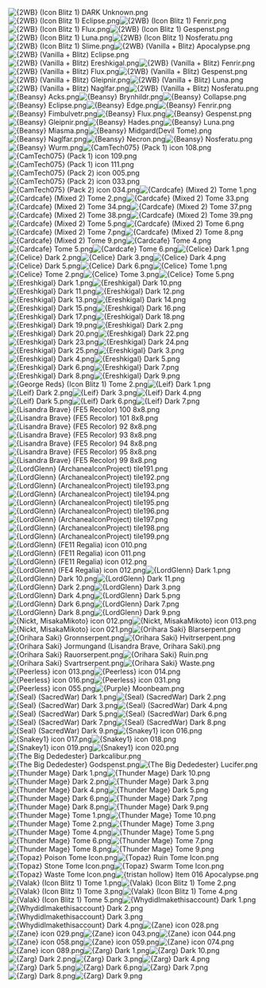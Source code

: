 ![{2WB} (Icon Blitz 1) DARK Unknown.png](https://raw.githubusercontent.com/Klokinator/FE-Repo/main/Item%20Icons/Magic%20-%20Dark/%7B2WB%7D%20(Icon%20Blitz%201)%20DARK%20Unknown.png "{2WB} (Icon Blitz 1) DARK Unknown.png")![{2WB} (Icon Blitz 1) Eclipse.png](https://raw.githubusercontent.com/Klokinator/FE-Repo/main/Item%20Icons/Magic%20-%20Dark/%7B2WB%7D%20(Icon%20Blitz%201)%20Eclipse.png "{2WB} (Icon Blitz 1) Eclipse.png")![{2WB} (Icon Blitz 1) Fenrir.png](https://raw.githubusercontent.com/Klokinator/FE-Repo/main/Item%20Icons/Magic%20-%20Dark/%7B2WB%7D%20(Icon%20Blitz%201)%20Fenrir.png "{2WB} (Icon Blitz 1) Fenrir.png")![{2WB} (Icon Blitz 1) Flux.png](https://raw.githubusercontent.com/Klokinator/FE-Repo/main/Item%20Icons/Magic%20-%20Dark/%7B2WB%7D%20(Icon%20Blitz%201)%20Flux.png "{2WB} (Icon Blitz 1) Flux.png")![{2WB} (Icon Blitz 1) Gespenst.png](https://raw.githubusercontent.com/Klokinator/FE-Repo/main/Item%20Icons/Magic%20-%20Dark/%7B2WB%7D%20(Icon%20Blitz%201)%20Gespenst.png "{2WB} (Icon Blitz 1) Gespenst.png")![{2WB} (Icon Blitz 1) Luna.png](https://raw.githubusercontent.com/Klokinator/FE-Repo/main/Item%20Icons/Magic%20-%20Dark/%7B2WB%7D%20(Icon%20Blitz%201)%20Luna.png "{2WB} (Icon Blitz 1) Luna.png")![{2WB} (Icon Blitz 1) Nosferatu.png](https://raw.githubusercontent.com/Klokinator/FE-Repo/main/Item%20Icons/Magic%20-%20Dark/%7B2WB%7D%20(Icon%20Blitz%201)%20Nosferatu.png "{2WB} (Icon Blitz 1) Nosferatu.png")![{2WB} (Icon Blitz 1) Slime.png](https://raw.githubusercontent.com/Klokinator/FE-Repo/main/Item%20Icons/Magic%20-%20Dark/%7B2WB%7D%20(Icon%20Blitz%201)%20Slime.png "{2WB} (Icon Blitz 1) Slime.png")![{2WB} (Vanilla + Blitz) Apocalypse.png](https://raw.githubusercontent.com/Klokinator/FE-Repo/main/Item%20Icons/Magic%20-%20Dark/%7B2WB%7D%20(Vanilla%20%2B%20Blitz)%20Apocalypse.png "{2WB} (Vanilla + Blitz) Apocalypse.png")![{2WB} (Vanilla + Blitz) Eclipse.png](https://raw.githubusercontent.com/Klokinator/FE-Repo/main/Item%20Icons/Magic%20-%20Dark/%7B2WB%7D%20(Vanilla%20%2B%20Blitz)%20Eclipse.png "{2WB} (Vanilla + Blitz) Eclipse.png")![{2WB} (Vanilla + Blitz) Ereshkigal.png](https://raw.githubusercontent.com/Klokinator/FE-Repo/main/Item%20Icons/Magic%20-%20Dark/%7B2WB%7D%20(Vanilla%20%2B%20Blitz)%20Ereshkigal.png "{2WB} (Vanilla + Blitz) Ereshkigal.png")![{2WB} (Vanilla + Blitz) Fenrir.png](https://raw.githubusercontent.com/Klokinator/FE-Repo/main/Item%20Icons/Magic%20-%20Dark/%7B2WB%7D%20(Vanilla%20%2B%20Blitz)%20Fenrir.png "{2WB} (Vanilla + Blitz) Fenrir.png")![{2WB} (Vanilla + Blitz) Flux.png](https://raw.githubusercontent.com/Klokinator/FE-Repo/main/Item%20Icons/Magic%20-%20Dark/%7B2WB%7D%20(Vanilla%20%2B%20Blitz)%20Flux.png "{2WB} (Vanilla + Blitz) Flux.png")![{2WB} (Vanilla + Blitz) Gespenst.png](https://raw.githubusercontent.com/Klokinator/FE-Repo/main/Item%20Icons/Magic%20-%20Dark/%7B2WB%7D%20(Vanilla%20%2B%20Blitz)%20Gespenst.png "{2WB} (Vanilla + Blitz) Gespenst.png")![{2WB} (Vanilla + Blitz) Gleipnir.png](https://raw.githubusercontent.com/Klokinator/FE-Repo/main/Item%20Icons/Magic%20-%20Dark/%7B2WB%7D%20(Vanilla%20%2B%20Blitz)%20Gleipnir.png "{2WB} (Vanilla + Blitz) Gleipnir.png")![{2WB} (Vanilla + Blitz) Luna.png](https://raw.githubusercontent.com/Klokinator/FE-Repo/main/Item%20Icons/Magic%20-%20Dark/%7B2WB%7D%20(Vanilla%20%2B%20Blitz)%20Luna.png "{2WB} (Vanilla + Blitz) Luna.png")![{2WB} (Vanilla + Blitz) Naglfar.png](https://raw.githubusercontent.com/Klokinator/FE-Repo/main/Item%20Icons/Magic%20-%20Dark/%7B2WB%7D%20(Vanilla%20%2B%20Blitz)%20Naglfar.png "{2WB} (Vanilla + Blitz) Naglfar.png")![{2WB} (Vanilla + Blitz) Nosferatu.png](https://raw.githubusercontent.com/Klokinator/FE-Repo/main/Item%20Icons/Magic%20-%20Dark/%7B2WB%7D%20(Vanilla%20%2B%20Blitz)%20Nosferatu.png "{2WB} (Vanilla + Blitz) Nosferatu.png")![{Beansy} Acks.png](https://raw.githubusercontent.com/Klokinator/FE-Repo/main/Item%20Icons/Magic%20-%20Dark/%7BBeansy%7D%20Acks.png "{Beansy} Acks.png")![{Beansy} Brynhildr.png](https://raw.githubusercontent.com/Klokinator/FE-Repo/main/Item%20Icons/Magic%20-%20Dark/%7BBeansy%7D%20Brynhildr.png "{Beansy} Brynhildr.png")![{Beansy} Collapse.png](https://raw.githubusercontent.com/Klokinator/FE-Repo/main/Item%20Icons/Magic%20-%20Dark/%7BBeansy%7D%20Collapse.png "{Beansy} Collapse.png")![{Beansy} Eclipse.png](https://raw.githubusercontent.com/Klokinator/FE-Repo/main/Item%20Icons/Magic%20-%20Dark/%7BBeansy%7D%20Eclipse.png "{Beansy} Eclipse.png")![{Beansy} Edge.png](https://raw.githubusercontent.com/Klokinator/FE-Repo/main/Item%20Icons/Magic%20-%20Dark/%7BBeansy%7D%20Edge.png "{Beansy} Edge.png")![{Beansy} Fenrir.png](https://raw.githubusercontent.com/Klokinator/FE-Repo/main/Item%20Icons/Magic%20-%20Dark/%7BBeansy%7D%20Fenrir.png "{Beansy} Fenrir.png")![{Beansy} Fimbulvetr.png](https://raw.githubusercontent.com/Klokinator/FE-Repo/main/Item%20Icons/Magic%20-%20Dark/%7BBeansy%7D%20Fimbulvetr.png "{Beansy} Fimbulvetr.png")![{Beansy} Flux.png](https://raw.githubusercontent.com/Klokinator/FE-Repo/main/Item%20Icons/Magic%20-%20Dark/%7BBeansy%7D%20Flux.png "{Beansy} Flux.png")![{Beansy} Gespenst.png](https://raw.githubusercontent.com/Klokinator/FE-Repo/main/Item%20Icons/Magic%20-%20Dark/%7BBeansy%7D%20Gespenst.png "{Beansy} Gespenst.png")![{Beansy} Gleipnir.png](https://raw.githubusercontent.com/Klokinator/FE-Repo/main/Item%20Icons/Magic%20-%20Dark/%7BBeansy%7D%20Gleipnir.png "{Beansy} Gleipnir.png")![{Beansy} Hades.png](https://raw.githubusercontent.com/Klokinator/FE-Repo/main/Item%20Icons/Magic%20-%20Dark/%7BBeansy%7D%20Hades.png "{Beansy} Hades.png")![{Beansy} Luna.png](https://raw.githubusercontent.com/Klokinator/FE-Repo/main/Item%20Icons/Magic%20-%20Dark/%7BBeansy%7D%20Luna.png "{Beansy} Luna.png")![{Beansy} Miasma.png](https://raw.githubusercontent.com/Klokinator/FE-Repo/main/Item%20Icons/Magic%20-%20Dark/%7BBeansy%7D%20Miasma.png "{Beansy} Miasma.png")![{Beansy} Midgard(Devil Tome).png](https://raw.githubusercontent.com/Klokinator/FE-Repo/main/Item%20Icons/Magic%20-%20Dark/%7BBeansy%7D%20Midgard(Devil%20Tome).png "{Beansy} Midgard(Devil Tome).png")![{Beansy} Naglfar.png](https://raw.githubusercontent.com/Klokinator/FE-Repo/main/Item%20Icons/Magic%20-%20Dark/%7BBeansy%7D%20Naglfar.png "{Beansy} Naglfar.png")![{Beansy} Necron.png](https://raw.githubusercontent.com/Klokinator/FE-Repo/main/Item%20Icons/Magic%20-%20Dark/%7BBeansy%7D%20Necron.png "{Beansy} Necron.png")![{Beansy} Nosferatu.png](https://raw.githubusercontent.com/Klokinator/FE-Repo/main/Item%20Icons/Magic%20-%20Dark/%7BBeansy%7D%20Nosferatu.png "{Beansy} Nosferatu.png")![{Beansy} Wurm.png](https://raw.githubusercontent.com/Klokinator/FE-Repo/main/Item%20Icons/Magic%20-%20Dark/%7BBeansy%7D%20Wurm.png "{Beansy} Wurm.png")![{CamTech075} (Pack 1) icon 108.png](https://raw.githubusercontent.com/Klokinator/FE-Repo/main/Item%20Icons/Magic%20-%20Dark/%7BCamTech075%7D%20(Pack%201)%20icon%20108.png "{CamTech075} (Pack 1) icon 108.png")![{CamTech075} (Pack 1) icon 109.png](https://raw.githubusercontent.com/Klokinator/FE-Repo/main/Item%20Icons/Magic%20-%20Dark/%7BCamTech075%7D%20(Pack%201)%20icon%20109.png "{CamTech075} (Pack 1) icon 109.png")![{CamTech075} (Pack 1) icon 111.png](https://raw.githubusercontent.com/Klokinator/FE-Repo/main/Item%20Icons/Magic%20-%20Dark/%7BCamTech075%7D%20(Pack%201)%20icon%20111.png "{CamTech075} (Pack 1) icon 111.png")![{CamTech075} (Pack 2) icon 005.png](https://raw.githubusercontent.com/Klokinator/FE-Repo/main/Item%20Icons/Magic%20-%20Dark/%7BCamTech075%7D%20(Pack%202)%20icon%20005.png "{CamTech075} (Pack 2) icon 005.png")![{CamTech075} (Pack 2) icon 033.png](https://raw.githubusercontent.com/Klokinator/FE-Repo/main/Item%20Icons/Magic%20-%20Dark/%7BCamTech075%7D%20(Pack%202)%20icon%20033.png "{CamTech075} (Pack 2) icon 033.png")![{CamTech075} (Pack 2) icon 034.png](https://raw.githubusercontent.com/Klokinator/FE-Repo/main/Item%20Icons/Magic%20-%20Dark/%7BCamTech075%7D%20(Pack%202)%20icon%20034.png "{CamTech075} (Pack 2) icon 034.png")![{Cardcafe} (Mixed 2) Tome 1.png](https://raw.githubusercontent.com/Klokinator/FE-Repo/main/Item%20Icons/Magic%20-%20Dark/%7BCardcafe%7D%20(Mixed%202)%20Tome%201.png "{Cardcafe} (Mixed 2) Tome 1.png")![{Cardcafe} (Mixed 2) Tome 2.png](https://raw.githubusercontent.com/Klokinator/FE-Repo/main/Item%20Icons/Magic%20-%20Dark/%7BCardcafe%7D%20(Mixed%202)%20Tome%202.png "{Cardcafe} (Mixed 2) Tome 2.png")![{Cardcafe} (Mixed 2) Tome 33.png](https://raw.githubusercontent.com/Klokinator/FE-Repo/main/Item%20Icons/Magic%20-%20Dark/%7BCardcafe%7D%20(Mixed%202)%20Tome%2033.png "{Cardcafe} (Mixed 2) Tome 33.png")![{Cardcafe} (Mixed 2) Tome 34.png](https://raw.githubusercontent.com/Klokinator/FE-Repo/main/Item%20Icons/Magic%20-%20Dark/%7BCardcafe%7D%20(Mixed%202)%20Tome%2034.png "{Cardcafe} (Mixed 2) Tome 34.png")![{Cardcafe} (Mixed 2) Tome 37.png](https://raw.githubusercontent.com/Klokinator/FE-Repo/main/Item%20Icons/Magic%20-%20Dark/%7BCardcafe%7D%20(Mixed%202)%20Tome%2037.png "{Cardcafe} (Mixed 2) Tome 37.png")![{Cardcafe} (Mixed 2) Tome 38.png](https://raw.githubusercontent.com/Klokinator/FE-Repo/main/Item%20Icons/Magic%20-%20Dark/%7BCardcafe%7D%20(Mixed%202)%20Tome%2038.png "{Cardcafe} (Mixed 2) Tome 38.png")![{Cardcafe} (Mixed 2) Tome 39.png](https://raw.githubusercontent.com/Klokinator/FE-Repo/main/Item%20Icons/Magic%20-%20Dark/%7BCardcafe%7D%20(Mixed%202)%20Tome%2039.png "{Cardcafe} (Mixed 2) Tome 39.png")![{Cardcafe} (Mixed 2) Tome 5.png](https://raw.githubusercontent.com/Klokinator/FE-Repo/main/Item%20Icons/Magic%20-%20Dark/%7BCardcafe%7D%20(Mixed%202)%20Tome%205.png "{Cardcafe} (Mixed 2) Tome 5.png")![{Cardcafe} (Mixed 2) Tome 6.png](https://raw.githubusercontent.com/Klokinator/FE-Repo/main/Item%20Icons/Magic%20-%20Dark/%7BCardcafe%7D%20(Mixed%202)%20Tome%206.png "{Cardcafe} (Mixed 2) Tome 6.png")![{Cardcafe} (Mixed 2) Tome 7.png](https://raw.githubusercontent.com/Klokinator/FE-Repo/main/Item%20Icons/Magic%20-%20Dark/%7BCardcafe%7D%20(Mixed%202)%20Tome%207.png "{Cardcafe} (Mixed 2) Tome 7.png")![{Cardcafe} (Mixed 2) Tome 8.png](https://raw.githubusercontent.com/Klokinator/FE-Repo/main/Item%20Icons/Magic%20-%20Dark/%7BCardcafe%7D%20(Mixed%202)%20Tome%208.png "{Cardcafe} (Mixed 2) Tome 8.png")![{Cardcafe} (Mixed 2) Tome 9.png](https://raw.githubusercontent.com/Klokinator/FE-Repo/main/Item%20Icons/Magic%20-%20Dark/%7BCardcafe%7D%20(Mixed%202)%20Tome%209.png "{Cardcafe} (Mixed 2) Tome 9.png")![{Cardcafe} Tome 4.png](https://raw.githubusercontent.com/Klokinator/FE-Repo/main/Item%20Icons/Magic%20-%20Dark/%7BCardcafe%7D%20Tome%204.png "{Cardcafe} Tome 4.png")![{Cardcafe} Tome 5.png](https://raw.githubusercontent.com/Klokinator/FE-Repo/main/Item%20Icons/Magic%20-%20Dark/%7BCardcafe%7D%20Tome%205.png "{Cardcafe} Tome 5.png")![{Cardcafe} Tome 6.png](https://raw.githubusercontent.com/Klokinator/FE-Repo/main/Item%20Icons/Magic%20-%20Dark/%7BCardcafe%7D%20Tome%206.png "{Cardcafe} Tome 6.png")![{Celice} Dark 1.png](https://raw.githubusercontent.com/Klokinator/FE-Repo/main/Item%20Icons/Magic%20-%20Dark/%7BCelice%7D%20Dark%201.png "{Celice} Dark 1.png")![{Celice} Dark 2.png](https://raw.githubusercontent.com/Klokinator/FE-Repo/main/Item%20Icons/Magic%20-%20Dark/%7BCelice%7D%20Dark%202.png "{Celice} Dark 2.png")![{Celice} Dark 3.png](https://raw.githubusercontent.com/Klokinator/FE-Repo/main/Item%20Icons/Magic%20-%20Dark/%7BCelice%7D%20Dark%203.png "{Celice} Dark 3.png")![{Celice} Dark 4.png](https://raw.githubusercontent.com/Klokinator/FE-Repo/main/Item%20Icons/Magic%20-%20Dark/%7BCelice%7D%20Dark%204.png "{Celice} Dark 4.png")![{Celice} Dark 5.png](https://raw.githubusercontent.com/Klokinator/FE-Repo/main/Item%20Icons/Magic%20-%20Dark/%7BCelice%7D%20Dark%205.png "{Celice} Dark 5.png")![{Celice} Dark 6.png](https://raw.githubusercontent.com/Klokinator/FE-Repo/main/Item%20Icons/Magic%20-%20Dark/%7BCelice%7D%20Dark%206.png "{Celice} Dark 6.png")![{Celice} Tome 1.png](https://raw.githubusercontent.com/Klokinator/FE-Repo/main/Item%20Icons/Magic%20-%20Dark/%7BCelice%7D%20Tome%201.png "{Celice} Tome 1.png")![{Celice} Tome 2.png](https://raw.githubusercontent.com/Klokinator/FE-Repo/main/Item%20Icons/Magic%20-%20Dark/%7BCelice%7D%20Tome%202.png "{Celice} Tome 2.png")![{Celice} Tome 3.png](https://raw.githubusercontent.com/Klokinator/FE-Repo/main/Item%20Icons/Magic%20-%20Dark/%7BCelice%7D%20Tome%203.png "{Celice} Tome 3.png")![{Celice} Tome 5.png](https://raw.githubusercontent.com/Klokinator/FE-Repo/main/Item%20Icons/Magic%20-%20Dark/%7BCelice%7D%20Tome%205.png "{Celice} Tome 5.png")![{Ereshkigal} Dark 1.png](https://raw.githubusercontent.com/Klokinator/FE-Repo/main/Item%20Icons/Magic%20-%20Dark/%7BEreshkigal%7D%20Dark%201.png "{Ereshkigal} Dark 1.png")![{Ereshkigal} Dark 10.png](https://raw.githubusercontent.com/Klokinator/FE-Repo/main/Item%20Icons/Magic%20-%20Dark/%7BEreshkigal%7D%20Dark%2010.png "{Ereshkigal} Dark 10.png")![{Ereshkigal} Dark 11.png](https://raw.githubusercontent.com/Klokinator/FE-Repo/main/Item%20Icons/Magic%20-%20Dark/%7BEreshkigal%7D%20Dark%2011.png "{Ereshkigal} Dark 11.png")![{Ereshkigal} Dark 12.png](https://raw.githubusercontent.com/Klokinator/FE-Repo/main/Item%20Icons/Magic%20-%20Dark/%7BEreshkigal%7D%20Dark%2012.png "{Ereshkigal} Dark 12.png")![{Ereshkigal} Dark 13.png](https://raw.githubusercontent.com/Klokinator/FE-Repo/main/Item%20Icons/Magic%20-%20Dark/%7BEreshkigal%7D%20Dark%2013.png "{Ereshkigal} Dark 13.png")![{Ereshkigal} Dark 14.png](https://raw.githubusercontent.com/Klokinator/FE-Repo/main/Item%20Icons/Magic%20-%20Dark/%7BEreshkigal%7D%20Dark%2014.png "{Ereshkigal} Dark 14.png")![{Ereshkigal} Dark 15.png](https://raw.githubusercontent.com/Klokinator/FE-Repo/main/Item%20Icons/Magic%20-%20Dark/%7BEreshkigal%7D%20Dark%2015.png "{Ereshkigal} Dark 15.png")![{Ereshkigal} Dark 16.png](https://raw.githubusercontent.com/Klokinator/FE-Repo/main/Item%20Icons/Magic%20-%20Dark/%7BEreshkigal%7D%20Dark%2016.png "{Ereshkigal} Dark 16.png")![{Ereshkigal} Dark 17.png](https://raw.githubusercontent.com/Klokinator/FE-Repo/main/Item%20Icons/Magic%20-%20Dark/%7BEreshkigal%7D%20Dark%2017.png "{Ereshkigal} Dark 17.png")![{Ereshkigal} Dark 18.png](https://raw.githubusercontent.com/Klokinator/FE-Repo/main/Item%20Icons/Magic%20-%20Dark/%7BEreshkigal%7D%20Dark%2018.png "{Ereshkigal} Dark 18.png")![{Ereshkigal} Dark 19.png](https://raw.githubusercontent.com/Klokinator/FE-Repo/main/Item%20Icons/Magic%20-%20Dark/%7BEreshkigal%7D%20Dark%2019.png "{Ereshkigal} Dark 19.png")![{Ereshkigal} Dark 2.png](https://raw.githubusercontent.com/Klokinator/FE-Repo/main/Item%20Icons/Magic%20-%20Dark/%7BEreshkigal%7D%20Dark%202.png "{Ereshkigal} Dark 2.png")![{Ereshkigal} Dark 20.png](https://raw.githubusercontent.com/Klokinator/FE-Repo/main/Item%20Icons/Magic%20-%20Dark/%7BEreshkigal%7D%20Dark%2020.png "{Ereshkigal} Dark 20.png")![{Ereshkigal} Dark 22.png](https://raw.githubusercontent.com/Klokinator/FE-Repo/main/Item%20Icons/Magic%20-%20Dark/%7BEreshkigal%7D%20Dark%2022.png "{Ereshkigal} Dark 22.png")![{Ereshkigal} Dark 23.png](https://raw.githubusercontent.com/Klokinator/FE-Repo/main/Item%20Icons/Magic%20-%20Dark/%7BEreshkigal%7D%20Dark%2023.png "{Ereshkigal} Dark 23.png")![{Ereshkigal} Dark 24.png](https://raw.githubusercontent.com/Klokinator/FE-Repo/main/Item%20Icons/Magic%20-%20Dark/%7BEreshkigal%7D%20Dark%2024.png "{Ereshkigal} Dark 24.png")![{Ereshkigal} Dark 25.png](https://raw.githubusercontent.com/Klokinator/FE-Repo/main/Item%20Icons/Magic%20-%20Dark/%7BEreshkigal%7D%20Dark%2025.png "{Ereshkigal} Dark 25.png")![{Ereshkigal} Dark 3.png](https://raw.githubusercontent.com/Klokinator/FE-Repo/main/Item%20Icons/Magic%20-%20Dark/%7BEreshkigal%7D%20Dark%203.png "{Ereshkigal} Dark 3.png")![{Ereshkigal} Dark 4.png](https://raw.githubusercontent.com/Klokinator/FE-Repo/main/Item%20Icons/Magic%20-%20Dark/%7BEreshkigal%7D%20Dark%204.png "{Ereshkigal} Dark 4.png")![{Ereshkigal} Dark 5.png](https://raw.githubusercontent.com/Klokinator/FE-Repo/main/Item%20Icons/Magic%20-%20Dark/%7BEreshkigal%7D%20Dark%205.png "{Ereshkigal} Dark 5.png")![{Ereshkigal} Dark 6.png](https://raw.githubusercontent.com/Klokinator/FE-Repo/main/Item%20Icons/Magic%20-%20Dark/%7BEreshkigal%7D%20Dark%206.png "{Ereshkigal} Dark 6.png")![{Ereshkigal} Dark 7.png](https://raw.githubusercontent.com/Klokinator/FE-Repo/main/Item%20Icons/Magic%20-%20Dark/%7BEreshkigal%7D%20Dark%207.png "{Ereshkigal} Dark 7.png")![{Ereshkigal} Dark 8.png](https://raw.githubusercontent.com/Klokinator/FE-Repo/main/Item%20Icons/Magic%20-%20Dark/%7BEreshkigal%7D%20Dark%208.png "{Ereshkigal} Dark 8.png")![{Ereshkigal} Dark 9.png](https://raw.githubusercontent.com/Klokinator/FE-Repo/main/Item%20Icons/Magic%20-%20Dark/%7BEreshkigal%7D%20Dark%209.png "{Ereshkigal} Dark 9.png")![{George Reds} (Icon Blitz 1) Tome 2.png](https://raw.githubusercontent.com/Klokinator/FE-Repo/main/Item%20Icons/Magic%20-%20Dark/%7BGeorge%20Reds%7D%20(Icon%20Blitz%201)%20Tome%202.png "{George Reds} (Icon Blitz 1) Tome 2.png")![{Leif} Dark 1.png](https://raw.githubusercontent.com/Klokinator/FE-Repo/main/Item%20Icons/Magic%20-%20Dark/%7BLeif%7D%20Dark%201.png "{Leif} Dark 1.png")![{Leif} Dark 2.png](https://raw.githubusercontent.com/Klokinator/FE-Repo/main/Item%20Icons/Magic%20-%20Dark/%7BLeif%7D%20Dark%202.png "{Leif} Dark 2.png")![{Leif} Dark 3.png](https://raw.githubusercontent.com/Klokinator/FE-Repo/main/Item%20Icons/Magic%20-%20Dark/%7BLeif%7D%20Dark%203.png "{Leif} Dark 3.png")![{Leif} Dark 4.png](https://raw.githubusercontent.com/Klokinator/FE-Repo/main/Item%20Icons/Magic%20-%20Dark/%7BLeif%7D%20Dark%204.png "{Leif} Dark 4.png")![{Leif} Dark 5.png](https://raw.githubusercontent.com/Klokinator/FE-Repo/main/Item%20Icons/Magic%20-%20Dark/%7BLeif%7D%20Dark%205.png "{Leif} Dark 5.png")![{Leif} Dark 6.png](https://raw.githubusercontent.com/Klokinator/FE-Repo/main/Item%20Icons/Magic%20-%20Dark/%7BLeif%7D%20Dark%206.png "{Leif} Dark 6.png")![{Leif} Dark 7.png](https://raw.githubusercontent.com/Klokinator/FE-Repo/main/Item%20Icons/Magic%20-%20Dark/%7BLeif%7D%20Dark%207.png "{Leif} Dark 7.png")![{Lisandra Brave} (FE5 Recolor) 100 8x8.png](https://raw.githubusercontent.com/Klokinator/FE-Repo/main/Item%20Icons/Magic%20-%20Dark/%7BLisandra%20Brave%7D%20(FE5%20Recolor)%20100%208x8.png "{Lisandra Brave} (FE5 Recolor) 100 8x8.png")![{Lisandra Brave} (FE5 Recolor) 101 8x8.png](https://raw.githubusercontent.com/Klokinator/FE-Repo/main/Item%20Icons/Magic%20-%20Dark/%7BLisandra%20Brave%7D%20(FE5%20Recolor)%20101%208x8.png "{Lisandra Brave} (FE5 Recolor) 101 8x8.png")![{Lisandra Brave} (FE5 Recolor) 92 8x8.png](https://raw.githubusercontent.com/Klokinator/FE-Repo/main/Item%20Icons/Magic%20-%20Dark/%7BLisandra%20Brave%7D%20(FE5%20Recolor)%2092%208x8.png "{Lisandra Brave} (FE5 Recolor) 92 8x8.png")![{Lisandra Brave} (FE5 Recolor) 93 8x8.png](https://raw.githubusercontent.com/Klokinator/FE-Repo/main/Item%20Icons/Magic%20-%20Dark/%7BLisandra%20Brave%7D%20(FE5%20Recolor)%2093%208x8.png "{Lisandra Brave} (FE5 Recolor) 93 8x8.png")![{Lisandra Brave} (FE5 Recolor) 94 8x8.png](https://raw.githubusercontent.com/Klokinator/FE-Repo/main/Item%20Icons/Magic%20-%20Dark/%7BLisandra%20Brave%7D%20(FE5%20Recolor)%2094%208x8.png "{Lisandra Brave} (FE5 Recolor) 94 8x8.png")![{Lisandra Brave} (FE5 Recolor) 95 8x8.png](https://raw.githubusercontent.com/Klokinator/FE-Repo/main/Item%20Icons/Magic%20-%20Dark/%7BLisandra%20Brave%7D%20(FE5%20Recolor)%2095%208x8.png "{Lisandra Brave} (FE5 Recolor) 95 8x8.png")![{Lisandra Brave} (FE5 Recolor) 99 8x8.png](https://raw.githubusercontent.com/Klokinator/FE-Repo/main/Item%20Icons/Magic%20-%20Dark/%7BLisandra%20Brave%7D%20(FE5%20Recolor)%2099%208x8.png "{Lisandra Brave} (FE5 Recolor) 99 8x8.png")![{LordGlenn} (ArchaneaIconProject) tile191.png](https://raw.githubusercontent.com/Klokinator/FE-Repo/main/Item%20Icons/Magic%20-%20Dark/%7BLordGlenn%7D%20(ArchaneaIconProject)%20tile191.png "{LordGlenn} (ArchaneaIconProject) tile191.png")![{LordGlenn} (ArchaneaIconProject) tile192.png](https://raw.githubusercontent.com/Klokinator/FE-Repo/main/Item%20Icons/Magic%20-%20Dark/%7BLordGlenn%7D%20(ArchaneaIconProject)%20tile192.png "{LordGlenn} (ArchaneaIconProject) tile192.png")![{LordGlenn} (ArchaneaIconProject) tile193.png](https://raw.githubusercontent.com/Klokinator/FE-Repo/main/Item%20Icons/Magic%20-%20Dark/%7BLordGlenn%7D%20(ArchaneaIconProject)%20tile193.png "{LordGlenn} (ArchaneaIconProject) tile193.png")![{LordGlenn} (ArchaneaIconProject) tile194.png](https://raw.githubusercontent.com/Klokinator/FE-Repo/main/Item%20Icons/Magic%20-%20Dark/%7BLordGlenn%7D%20(ArchaneaIconProject)%20tile194.png "{LordGlenn} (ArchaneaIconProject) tile194.png")![{LordGlenn} (ArchaneaIconProject) tile195.png](https://raw.githubusercontent.com/Klokinator/FE-Repo/main/Item%20Icons/Magic%20-%20Dark/%7BLordGlenn%7D%20(ArchaneaIconProject)%20tile195.png "{LordGlenn} (ArchaneaIconProject) tile195.png")![{LordGlenn} (ArchaneaIconProject) tile196.png](https://raw.githubusercontent.com/Klokinator/FE-Repo/main/Item%20Icons/Magic%20-%20Dark/%7BLordGlenn%7D%20(ArchaneaIconProject)%20tile196.png "{LordGlenn} (ArchaneaIconProject) tile196.png")![{LordGlenn} (ArchaneaIconProject) tile197.png](https://raw.githubusercontent.com/Klokinator/FE-Repo/main/Item%20Icons/Magic%20-%20Dark/%7BLordGlenn%7D%20(ArchaneaIconProject)%20tile197.png "{LordGlenn} (ArchaneaIconProject) tile197.png")![{LordGlenn} (ArchaneaIconProject) tile198.png](https://raw.githubusercontent.com/Klokinator/FE-Repo/main/Item%20Icons/Magic%20-%20Dark/%7BLordGlenn%7D%20(ArchaneaIconProject)%20tile198.png "{LordGlenn} (ArchaneaIconProject) tile198.png")![{LordGlenn} (ArchaneaIconProject) tile199.png](https://raw.githubusercontent.com/Klokinator/FE-Repo/main/Item%20Icons/Magic%20-%20Dark/%7BLordGlenn%7D%20(ArchaneaIconProject)%20tile199.png "{LordGlenn} (ArchaneaIconProject) tile199.png")![{LordGlenn} (FE11 Regalia) icon 010.png](https://raw.githubusercontent.com/Klokinator/FE-Repo/main/Item%20Icons/Magic%20-%20Dark/%7BLordGlenn%7D%20(FE11%20Regalia)%20icon%20010.png "{LordGlenn} (FE11 Regalia) icon 010.png")![{LordGlenn} (FE11 Regalia) icon 011.png](https://raw.githubusercontent.com/Klokinator/FE-Repo/main/Item%20Icons/Magic%20-%20Dark/%7BLordGlenn%7D%20(FE11%20Regalia)%20icon%20011.png "{LordGlenn} (FE11 Regalia) icon 011.png")![{LordGlenn} (FE11 Regalia) icon 012.png](https://raw.githubusercontent.com/Klokinator/FE-Repo/main/Item%20Icons/Magic%20-%20Dark/%7BLordGlenn%7D%20(FE11%20Regalia)%20icon%20012.png "{LordGlenn} (FE11 Regalia) icon 012.png")![{LordGlenn} (FE4 Regalia) icon 012.png](https://raw.githubusercontent.com/Klokinator/FE-Repo/main/Item%20Icons/Magic%20-%20Dark/%7BLordGlenn%7D%20(FE4%20Regalia)%20icon%20012.png "{LordGlenn} (FE4 Regalia) icon 012.png")![{LordGlenn} Dark 1.png](https://raw.githubusercontent.com/Klokinator/FE-Repo/main/Item%20Icons/Magic%20-%20Dark/%7BLordGlenn%7D%20Dark%201.png "{LordGlenn} Dark 1.png")![{LordGlenn} Dark 10.png](https://raw.githubusercontent.com/Klokinator/FE-Repo/main/Item%20Icons/Magic%20-%20Dark/%7BLordGlenn%7D%20Dark%2010.png "{LordGlenn} Dark 10.png")![{LordGlenn} Dark 11.png](https://raw.githubusercontent.com/Klokinator/FE-Repo/main/Item%20Icons/Magic%20-%20Dark/%7BLordGlenn%7D%20Dark%2011.png "{LordGlenn} Dark 11.png")![{LordGlenn} Dark 2.png](https://raw.githubusercontent.com/Klokinator/FE-Repo/main/Item%20Icons/Magic%20-%20Dark/%7BLordGlenn%7D%20Dark%202.png "{LordGlenn} Dark 2.png")![{LordGlenn} Dark 3.png](https://raw.githubusercontent.com/Klokinator/FE-Repo/main/Item%20Icons/Magic%20-%20Dark/%7BLordGlenn%7D%20Dark%203.png "{LordGlenn} Dark 3.png")![{LordGlenn} Dark 4.png](https://raw.githubusercontent.com/Klokinator/FE-Repo/main/Item%20Icons/Magic%20-%20Dark/%7BLordGlenn%7D%20Dark%204.png "{LordGlenn} Dark 4.png")![{LordGlenn} Dark 5.png](https://raw.githubusercontent.com/Klokinator/FE-Repo/main/Item%20Icons/Magic%20-%20Dark/%7BLordGlenn%7D%20Dark%205.png "{LordGlenn} Dark 5.png")![{LordGlenn} Dark 6.png](https://raw.githubusercontent.com/Klokinator/FE-Repo/main/Item%20Icons/Magic%20-%20Dark/%7BLordGlenn%7D%20Dark%206.png "{LordGlenn} Dark 6.png")![{LordGlenn} Dark 7.png](https://raw.githubusercontent.com/Klokinator/FE-Repo/main/Item%20Icons/Magic%20-%20Dark/%7BLordGlenn%7D%20Dark%207.png "{LordGlenn} Dark 7.png")![{LordGlenn} Dark 8.png](https://raw.githubusercontent.com/Klokinator/FE-Repo/main/Item%20Icons/Magic%20-%20Dark/%7BLordGlenn%7D%20Dark%208.png "{LordGlenn} Dark 8.png")![{LordGlenn} Dark 9.png](https://raw.githubusercontent.com/Klokinator/FE-Repo/main/Item%20Icons/Magic%20-%20Dark/%7BLordGlenn%7D%20Dark%209.png "{LordGlenn} Dark 9.png")![{Nickt, MisakaMikoto} icon 012.png](https://raw.githubusercontent.com/Klokinator/FE-Repo/main/Item%20Icons/Magic%20-%20Dark/%7BNickt,%20MisakaMikoto%7D%20icon%20012.png "{Nickt, MisakaMikoto} icon 012.png")![{Nickt, MisakaMikoto} icon 013.png](https://raw.githubusercontent.com/Klokinator/FE-Repo/main/Item%20Icons/Magic%20-%20Dark/%7BNickt,%20MisakaMikoto%7D%20icon%20013.png "{Nickt, MisakaMikoto} icon 013.png")![{Nickt, MisakaMikoto} icon 021.png](https://raw.githubusercontent.com/Klokinator/FE-Repo/main/Item%20Icons/Magic%20-%20Dark/%7BNickt,%20MisakaMikoto%7D%20icon%20021.png "{Nickt, MisakaMikoto} icon 021.png")![{Orihara Saki} Blarserpent.png](https://raw.githubusercontent.com/Klokinator/FE-Repo/main/Item%20Icons/Magic%20-%20Dark/%7BOrihara%20Saki%7D%20Blarserpent.png "{Orihara Saki} Blarserpent.png")![{Orihara Saki} Gronnserpent.png](https://raw.githubusercontent.com/Klokinator/FE-Repo/main/Item%20Icons/Magic%20-%20Dark/%7BOrihara%20Saki%7D%20Gronnserpent.png "{Orihara Saki} Gronnserpent.png")![{Orihara Saki} Hvitrserpent.png](https://raw.githubusercontent.com/Klokinator/FE-Repo/main/Item%20Icons/Magic%20-%20Dark/%7BOrihara%20Saki%7D%20Hvitrserpent.png "{Orihara Saki} Hvitrserpent.png")![{Orihara Saki} Jormungand (Lisandra Brave, Orihara Saki).png](https://raw.githubusercontent.com/Klokinator/FE-Repo/main/Item%20Icons/Magic%20-%20Dark/%7BOrihara%20Saki%7D%20Jormungand%20(Lisandra%20Brave,%20Orihara%20Saki).png "{Orihara Saki} Jormungand (Lisandra Brave, Orihara Saki).png")![{Orihara Saki} Rauorserpent.png](https://raw.githubusercontent.com/Klokinator/FE-Repo/main/Item%20Icons/Magic%20-%20Dark/%7BOrihara%20Saki%7D%20Rauorserpent.png "{Orihara Saki} Rauorserpent.png")![{Orihara Saki} Ruin.png](https://raw.githubusercontent.com/Klokinator/FE-Repo/main/Item%20Icons/Magic%20-%20Dark/%7BOrihara%20Saki%7D%20Ruin.png "{Orihara Saki} Ruin.png")![{Orihara Saki} Svartrserpent.png](https://raw.githubusercontent.com/Klokinator/FE-Repo/main/Item%20Icons/Magic%20-%20Dark/%7BOrihara%20Saki%7D%20Svartrserpent.png "{Orihara Saki} Svartrserpent.png")![{Orihara Saki} Waste.png](https://raw.githubusercontent.com/Klokinator/FE-Repo/main/Item%20Icons/Magic%20-%20Dark/%7BOrihara%20Saki%7D%20Waste.png "{Orihara Saki} Waste.png")![{Peerless} icon 013.png](https://raw.githubusercontent.com/Klokinator/FE-Repo/main/Item%20Icons/Magic%20-%20Dark/%7BPeerless%7D%20icon%20013.png "{Peerless} icon 013.png")![{Peerless} icon 014.png](https://raw.githubusercontent.com/Klokinator/FE-Repo/main/Item%20Icons/Magic%20-%20Dark/%7BPeerless%7D%20icon%20014.png "{Peerless} icon 014.png")![{Peerless} icon 016.png](https://raw.githubusercontent.com/Klokinator/FE-Repo/main/Item%20Icons/Magic%20-%20Dark/%7BPeerless%7D%20icon%20016.png "{Peerless} icon 016.png")![{Peerless} icon 031.png](https://raw.githubusercontent.com/Klokinator/FE-Repo/main/Item%20Icons/Magic%20-%20Dark/%7BPeerless%7D%20icon%20031.png "{Peerless} icon 031.png")![{Peerless} icon 055.png](https://raw.githubusercontent.com/Klokinator/FE-Repo/main/Item%20Icons/Magic%20-%20Dark/%7BPeerless%7D%20icon%20055.png "{Peerless} icon 055.png")![{Purple} Moonbeam.png](https://raw.githubusercontent.com/Klokinator/FE-Repo/main/Item%20Icons/Magic%20-%20Dark/%7BPurple%7D%20Moonbeam.png "{Purple} Moonbeam.png")![{Seal} (SacredWar) Dark 1.png](https://raw.githubusercontent.com/Klokinator/FE-Repo/main/Item%20Icons/Magic%20-%20Dark/%7BSeal%7D%20(SacredWar)%20Dark%201.png "{Seal} (SacredWar) Dark 1.png")![{Seal} (SacredWar) Dark 2.png](https://raw.githubusercontent.com/Klokinator/FE-Repo/main/Item%20Icons/Magic%20-%20Dark/%7BSeal%7D%20(SacredWar)%20Dark%202.png "{Seal} (SacredWar) Dark 2.png")![{Seal} (SacredWar) Dark 3.png](https://raw.githubusercontent.com/Klokinator/FE-Repo/main/Item%20Icons/Magic%20-%20Dark/%7BSeal%7D%20(SacredWar)%20Dark%203.png "{Seal} (SacredWar) Dark 3.png")![{Seal} (SacredWar) Dark 4.png](https://raw.githubusercontent.com/Klokinator/FE-Repo/main/Item%20Icons/Magic%20-%20Dark/%7BSeal%7D%20(SacredWar)%20Dark%204.png "{Seal} (SacredWar) Dark 4.png")![{Seal} (SacredWar) Dark 5.png](https://raw.githubusercontent.com/Klokinator/FE-Repo/main/Item%20Icons/Magic%20-%20Dark/%7BSeal%7D%20(SacredWar)%20Dark%205.png "{Seal} (SacredWar) Dark 5.png")![{Seal} (SacredWar) Dark 6.png](https://raw.githubusercontent.com/Klokinator/FE-Repo/main/Item%20Icons/Magic%20-%20Dark/%7BSeal%7D%20(SacredWar)%20Dark%206.png "{Seal} (SacredWar) Dark 6.png")![{Seal} (SacredWar) Dark 7.png](https://raw.githubusercontent.com/Klokinator/FE-Repo/main/Item%20Icons/Magic%20-%20Dark/%7BSeal%7D%20(SacredWar)%20Dark%207.png "{Seal} (SacredWar) Dark 7.png")![{Seal} (SacredWar) Dark 8.png](https://raw.githubusercontent.com/Klokinator/FE-Repo/main/Item%20Icons/Magic%20-%20Dark/%7BSeal%7D%20(SacredWar)%20Dark%208.png "{Seal} (SacredWar) Dark 8.png")![{Seal} (SacredWar) Dark 9.png](https://raw.githubusercontent.com/Klokinator/FE-Repo/main/Item%20Icons/Magic%20-%20Dark/%7BSeal%7D%20(SacredWar)%20Dark%209.png "{Seal} (SacredWar) Dark 9.png")![{Snakey1} icon 016.png](https://raw.githubusercontent.com/Klokinator/FE-Repo/main/Item%20Icons/Magic%20-%20Dark/%7BSnakey1%7D%20icon%20016.png "{Snakey1} icon 016.png")![{Snakey1} icon 017.png](https://raw.githubusercontent.com/Klokinator/FE-Repo/main/Item%20Icons/Magic%20-%20Dark/%7BSnakey1%7D%20icon%20017.png "{Snakey1} icon 017.png")![{Snakey1} icon 018.png](https://raw.githubusercontent.com/Klokinator/FE-Repo/main/Item%20Icons/Magic%20-%20Dark/%7BSnakey1%7D%20icon%20018.png "{Snakey1} icon 018.png")![{Snakey1} icon 019.png](https://raw.githubusercontent.com/Klokinator/FE-Repo/main/Item%20Icons/Magic%20-%20Dark/%7BSnakey1%7D%20icon%20019.png "{Snakey1} icon 019.png")![{Snakey1} icon 020.png](https://raw.githubusercontent.com/Klokinator/FE-Repo/main/Item%20Icons/Magic%20-%20Dark/%7BSnakey1%7D%20icon%20020.png "{Snakey1} icon 020.png")![{The Big Dededester} Darkcalibur.png](https://raw.githubusercontent.com/Klokinator/FE-Repo/main/Item%20Icons/Magic%20-%20Dark/%7BThe%20Big%20Dededester%7D%20Darkcalibur.png "{The Big Dededester} Darkcalibur.png")![{The Big Dededester} Godspenst.png](https://raw.githubusercontent.com/Klokinator/FE-Repo/main/Item%20Icons/Magic%20-%20Dark/%7BThe%20Big%20Dededester%7D%20Godspenst.png "{The Big Dededester} Godspenst.png")![{The Big Dededester} Lucifer.png](https://raw.githubusercontent.com/Klokinator/FE-Repo/main/Item%20Icons/Magic%20-%20Dark/%7BThe%20Big%20Dededester%7D%20Lucifer.png "{The Big Dededester} Lucifer.png")![{Thunder Mage} Dark 1.png](https://raw.githubusercontent.com/Klokinator/FE-Repo/main/Item%20Icons/Magic%20-%20Dark/%7BThunder%20Mage%7D%20Dark%201.png "{Thunder Mage} Dark 1.png")![{Thunder Mage} Dark 10.png](https://raw.githubusercontent.com/Klokinator/FE-Repo/main/Item%20Icons/Magic%20-%20Dark/%7BThunder%20Mage%7D%20Dark%2010.png "{Thunder Mage} Dark 10.png")![{Thunder Mage} Dark 2.png](https://raw.githubusercontent.com/Klokinator/FE-Repo/main/Item%20Icons/Magic%20-%20Dark/%7BThunder%20Mage%7D%20Dark%202.png "{Thunder Mage} Dark 2.png")![{Thunder Mage} Dark 3.png](https://raw.githubusercontent.com/Klokinator/FE-Repo/main/Item%20Icons/Magic%20-%20Dark/%7BThunder%20Mage%7D%20Dark%203.png "{Thunder Mage} Dark 3.png")![{Thunder Mage} Dark 4.png](https://raw.githubusercontent.com/Klokinator/FE-Repo/main/Item%20Icons/Magic%20-%20Dark/%7BThunder%20Mage%7D%20Dark%204.png "{Thunder Mage} Dark 4.png")![{Thunder Mage} Dark 5.png](https://raw.githubusercontent.com/Klokinator/FE-Repo/main/Item%20Icons/Magic%20-%20Dark/%7BThunder%20Mage%7D%20Dark%205.png "{Thunder Mage} Dark 5.png")![{Thunder Mage} Dark 6.png](https://raw.githubusercontent.com/Klokinator/FE-Repo/main/Item%20Icons/Magic%20-%20Dark/%7BThunder%20Mage%7D%20Dark%206.png "{Thunder Mage} Dark 6.png")![{Thunder Mage} Dark 7.png](https://raw.githubusercontent.com/Klokinator/FE-Repo/main/Item%20Icons/Magic%20-%20Dark/%7BThunder%20Mage%7D%20Dark%207.png "{Thunder Mage} Dark 7.png")![{Thunder Mage} Dark 8.png](https://raw.githubusercontent.com/Klokinator/FE-Repo/main/Item%20Icons/Magic%20-%20Dark/%7BThunder%20Mage%7D%20Dark%208.png "{Thunder Mage} Dark 8.png")![{Thunder Mage} Dark 9.png](https://raw.githubusercontent.com/Klokinator/FE-Repo/main/Item%20Icons/Magic%20-%20Dark/%7BThunder%20Mage%7D%20Dark%209.png "{Thunder Mage} Dark 9.png")![{Thunder Mage} Tome 1.png](https://raw.githubusercontent.com/Klokinator/FE-Repo/main/Item%20Icons/Magic%20-%20Dark/%7BThunder%20Mage%7D%20Tome%201.png "{Thunder Mage} Tome 1.png")![{Thunder Mage} Tome 10.png](https://raw.githubusercontent.com/Klokinator/FE-Repo/main/Item%20Icons/Magic%20-%20Dark/%7BThunder%20Mage%7D%20Tome%2010.png "{Thunder Mage} Tome 10.png")![{Thunder Mage} Tome 2.png](https://raw.githubusercontent.com/Klokinator/FE-Repo/main/Item%20Icons/Magic%20-%20Dark/%7BThunder%20Mage%7D%20Tome%202.png "{Thunder Mage} Tome 2.png")![{Thunder Mage} Tome 3.png](https://raw.githubusercontent.com/Klokinator/FE-Repo/main/Item%20Icons/Magic%20-%20Dark/%7BThunder%20Mage%7D%20Tome%203.png "{Thunder Mage} Tome 3.png")![{Thunder Mage} Tome 4.png](https://raw.githubusercontent.com/Klokinator/FE-Repo/main/Item%20Icons/Magic%20-%20Dark/%7BThunder%20Mage%7D%20Tome%204.png "{Thunder Mage} Tome 4.png")![{Thunder Mage} Tome 5.png](https://raw.githubusercontent.com/Klokinator/FE-Repo/main/Item%20Icons/Magic%20-%20Dark/%7BThunder%20Mage%7D%20Tome%205.png "{Thunder Mage} Tome 5.png")![{Thunder Mage} Tome 6.png](https://raw.githubusercontent.com/Klokinator/FE-Repo/main/Item%20Icons/Magic%20-%20Dark/%7BThunder%20Mage%7D%20Tome%206.png "{Thunder Mage} Tome 6.png")![{Thunder Mage} Tome 7.png](https://raw.githubusercontent.com/Klokinator/FE-Repo/main/Item%20Icons/Magic%20-%20Dark/%7BThunder%20Mage%7D%20Tome%207.png "{Thunder Mage} Tome 7.png")![{Thunder Mage} Tome 8.png](https://raw.githubusercontent.com/Klokinator/FE-Repo/main/Item%20Icons/Magic%20-%20Dark/%7BThunder%20Mage%7D%20Tome%208.png "{Thunder Mage} Tome 8.png")![{Thunder Mage} Tome 9.png](https://raw.githubusercontent.com/Klokinator/FE-Repo/main/Item%20Icons/Magic%20-%20Dark/%7BThunder%20Mage%7D%20Tome%209.png "{Thunder Mage} Tome 9.png")![{Topaz} Poison Tome Icon.png](https://raw.githubusercontent.com/Klokinator/FE-Repo/main/Item%20Icons/Magic%20-%20Dark/%7BTopaz%7D%20Poison%20Tome%20Icon.png "{Topaz} Poison Tome Icon.png")![{Topaz} Ruin Tome Icon.png](https://raw.githubusercontent.com/Klokinator/FE-Repo/main/Item%20Icons/Magic%20-%20Dark/%7BTopaz%7D%20Ruin%20Tome%20Icon.png "{Topaz} Ruin Tome Icon.png")![{Topaz} Stone Tome Icon.png](https://raw.githubusercontent.com/Klokinator/FE-Repo/main/Item%20Icons/Magic%20-%20Dark/%7BTopaz%7D%20Stone%20Tome%20Icon.png "{Topaz} Stone Tome Icon.png")![{Topaz} Swarm Tome Icon.png](https://raw.githubusercontent.com/Klokinator/FE-Repo/main/Item%20Icons/Magic%20-%20Dark/%7BTopaz%7D%20Swarm%20Tome%20Icon.png "{Topaz} Swarm Tome Icon.png")![{Topaz} Waste Tome Icon.png](https://raw.githubusercontent.com/Klokinator/FE-Repo/main/Item%20Icons/Magic%20-%20Dark/%7BTopaz%7D%20Waste%20Tome%20Icon.png "{Topaz} Waste Tome Icon.png")![{tristan hollow} Item 016 Apocalypse.png](https://raw.githubusercontent.com/Klokinator/FE-Repo/main/Item%20Icons/Magic%20-%20Dark/%7Btristan%20hollow%7D%20Item%20016%20Apocalypse.png "{tristan hollow} Item 016 Apocalypse.png")![{Valak} (Icon Blitz 1) Tome 1.png](https://raw.githubusercontent.com/Klokinator/FE-Repo/main/Item%20Icons/Magic%20-%20Dark/%7BValak%7D%20(Icon%20Blitz%201)%20Tome%201.png "{Valak} (Icon Blitz 1) Tome 1.png")![{Valak} (Icon Blitz 1) Tome 2.png](https://raw.githubusercontent.com/Klokinator/FE-Repo/main/Item%20Icons/Magic%20-%20Dark/%7BValak%7D%20(Icon%20Blitz%201)%20Tome%202.png "{Valak} (Icon Blitz 1) Tome 2.png")![{Valak} (Icon Blitz 1) Tome 3.png](https://raw.githubusercontent.com/Klokinator/FE-Repo/main/Item%20Icons/Magic%20-%20Dark/%7BValak%7D%20(Icon%20Blitz%201)%20Tome%203.png "{Valak} (Icon Blitz 1) Tome 3.png")![{Valak} (Icon Blitz 1) Tome 4.png](https://raw.githubusercontent.com/Klokinator/FE-Repo/main/Item%20Icons/Magic%20-%20Dark/%7BValak%7D%20(Icon%20Blitz%201)%20Tome%204.png "{Valak} (Icon Blitz 1) Tome 4.png")![{Valak} (Icon Blitz 1) Tome 5.png](https://raw.githubusercontent.com/Klokinator/FE-Repo/main/Item%20Icons/Magic%20-%20Dark/%7BValak%7D%20(Icon%20Blitz%201)%20Tome%205.png "{Valak} (Icon Blitz 1) Tome 5.png")![{WhydidImakethisaccount} Dark 1.png](https://raw.githubusercontent.com/Klokinator/FE-Repo/main/Item%20Icons/Magic%20-%20Dark/%7BWhydidImakethisaccount%7D%20Dark%201.png "{WhydidImakethisaccount} Dark 1.png")![{WhydidImakethisaccount} Dark 2.png](https://raw.githubusercontent.com/Klokinator/FE-Repo/main/Item%20Icons/Magic%20-%20Dark/%7BWhydidImakethisaccount%7D%20Dark%202.png "{WhydidImakethisaccount} Dark 2.png")![{WhydidImakethisaccount} Dark 3.png](https://raw.githubusercontent.com/Klokinator/FE-Repo/main/Item%20Icons/Magic%20-%20Dark/%7BWhydidImakethisaccount%7D%20Dark%203.png "{WhydidImakethisaccount} Dark 3.png")![{WhydidImakethisaccount} Dark 4.png](https://raw.githubusercontent.com/Klokinator/FE-Repo/main/Item%20Icons/Magic%20-%20Dark/%7BWhydidImakethisaccount%7D%20Dark%204.png "{WhydidImakethisaccount} Dark 4.png")![{Zane} icon 028.png](https://raw.githubusercontent.com/Klokinator/FE-Repo/main/Item%20Icons/Magic%20-%20Dark/%7BZane%7D%20icon%20028.png "{Zane} icon 028.png")![{Zane} icon 029.png](https://raw.githubusercontent.com/Klokinator/FE-Repo/main/Item%20Icons/Magic%20-%20Dark/%7BZane%7D%20icon%20029.png "{Zane} icon 029.png")![{Zane} icon 043.png](https://raw.githubusercontent.com/Klokinator/FE-Repo/main/Item%20Icons/Magic%20-%20Dark/%7BZane%7D%20icon%20043.png "{Zane} icon 043.png")![{Zane} icon 044.png](https://raw.githubusercontent.com/Klokinator/FE-Repo/main/Item%20Icons/Magic%20-%20Dark/%7BZane%7D%20icon%20044.png "{Zane} icon 044.png")![{Zane} icon 058.png](https://raw.githubusercontent.com/Klokinator/FE-Repo/main/Item%20Icons/Magic%20-%20Dark/%7BZane%7D%20icon%20058.png "{Zane} icon 058.png")![{Zane} icon 059.png](https://raw.githubusercontent.com/Klokinator/FE-Repo/main/Item%20Icons/Magic%20-%20Dark/%7BZane%7D%20icon%20059.png "{Zane} icon 059.png")![{Zane} icon 074.png](https://raw.githubusercontent.com/Klokinator/FE-Repo/main/Item%20Icons/Magic%20-%20Dark/%7BZane%7D%20icon%20074.png "{Zane} icon 074.png")![{Zane} icon 089.png](https://raw.githubusercontent.com/Klokinator/FE-Repo/main/Item%20Icons/Magic%20-%20Dark/%7BZane%7D%20icon%20089.png "{Zane} icon 089.png")![{Zarg} Dark 1.png](https://raw.githubusercontent.com/Klokinator/FE-Repo/main/Item%20Icons/Magic%20-%20Dark/%7BZarg%7D%20Dark%201.png "{Zarg} Dark 1.png")![{Zarg} Dark 10.png](https://raw.githubusercontent.com/Klokinator/FE-Repo/main/Item%20Icons/Magic%20-%20Dark/%7BZarg%7D%20Dark%2010.png "{Zarg} Dark 10.png")![{Zarg} Dark 2.png](https://raw.githubusercontent.com/Klokinator/FE-Repo/main/Item%20Icons/Magic%20-%20Dark/%7BZarg%7D%20Dark%202.png "{Zarg} Dark 2.png")![{Zarg} Dark 3.png](https://raw.githubusercontent.com/Klokinator/FE-Repo/main/Item%20Icons/Magic%20-%20Dark/%7BZarg%7D%20Dark%203.png "{Zarg} Dark 3.png")![{Zarg} Dark 4.png](https://raw.githubusercontent.com/Klokinator/FE-Repo/main/Item%20Icons/Magic%20-%20Dark/%7BZarg%7D%20Dark%204.png "{Zarg} Dark 4.png")![{Zarg} Dark 5.png](https://raw.githubusercontent.com/Klokinator/FE-Repo/main/Item%20Icons/Magic%20-%20Dark/%7BZarg%7D%20Dark%205.png "{Zarg} Dark 5.png")![{Zarg} Dark 6.png](https://raw.githubusercontent.com/Klokinator/FE-Repo/main/Item%20Icons/Magic%20-%20Dark/%7BZarg%7D%20Dark%206.png "{Zarg} Dark 6.png")![{Zarg} Dark 7.png](https://raw.githubusercontent.com/Klokinator/FE-Repo/main/Item%20Icons/Magic%20-%20Dark/%7BZarg%7D%20Dark%207.png "{Zarg} Dark 7.png")![{Zarg} Dark 8.png](https://raw.githubusercontent.com/Klokinator/FE-Repo/main/Item%20Icons/Magic%20-%20Dark/%7BZarg%7D%20Dark%208.png "{Zarg} Dark 8.png")![{Zarg} Dark 9.png](https://raw.githubusercontent.com/Klokinator/FE-Repo/main/Item%20Icons/Magic%20-%20Dark/%7BZarg%7D%20Dark%209.png "{Zarg} Dark 9.png")